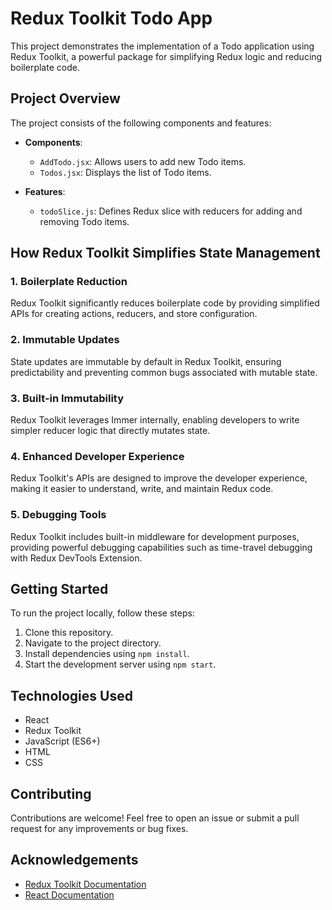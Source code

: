 # Redux Toolkit Todo App

This project demonstrates the implementation of a Todo application using Redux Toolkit, a powerful package for simplifying Redux logic and reducing boilerplate code.

## Project Overview

The project consists of the following components and features:

- **Components**:
  - `AddTodo.jsx`: Allows users to add new Todo items.
  - `Todos.jsx`: Displays the list of Todo items.

- **Features**:
  - `todoSlice.js`: Defines Redux slice with reducers for adding and removing Todo items.

## How Redux Toolkit Simplifies State Management

### 1. Boilerplate Reduction
Redux Toolkit significantly reduces boilerplate code by providing simplified APIs for creating actions, reducers, and store configuration.

### 2. Immutable Updates
State updates are immutable by default in Redux Toolkit, ensuring predictability and preventing common bugs associated with mutable state.

### 3. Built-in Immutability
Redux Toolkit leverages Immer internally, enabling developers to write simpler reducer logic that directly mutates state.

### 4. Enhanced Developer Experience
Redux Toolkit's APIs are designed to improve the developer experience, making it easier to understand, write, and maintain Redux code.

### 5. Debugging Tools
Redux Toolkit includes built-in middleware for development purposes, providing powerful debugging capabilities such as time-travel debugging with Redux DevTools Extension.

## Getting Started
To run the project locally, follow these steps:

1. Clone this repository.
2. Navigate to the project directory.
3. Install dependencies using `npm install`.
4. Start the development server using `npm start`.

## Technologies Used
- React
- Redux Toolkit
- JavaScript (ES6+)
- HTML
- CSS

## Contributing
Contributions are welcome! Feel free to open an issue or submit a pull request for any improvements or bug fixes.


## Acknowledgements
- [Redux Toolkit Documentation](https://redux-toolkit.js.org/)
- [React Documentation](https://react.dev/blog/2023/03/16/introducing-react-dev)
